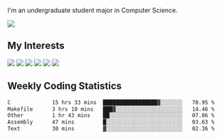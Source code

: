 I'm an undergraduate student major in Computer Science.

![](https://github-readme-stats.vercel.app/api?username=littzhch&theme=radical)

## My Interests

![](https://img.shields.io/badge/Python-3776AB?style=flat&labelColor=FFD43B&logoColor=3776AB&logo=python)
![](https://img.shields.io/badge/C-00599C?style=flat&labelColor=01427d&logoColor=6295cb&logo=c)
![](https://img.shields.io/badge/Rust-ffffff?style=flat&labelColor=ffffff&logoColor=000000&logo=rust)
![](https://img.shields.io/badge/LaTeX-008080?style=flat&labelColor=eeece5&logoColor=008080&logo=latex)
![](https://img.shields.io/badge/OpenGL-5487b2?style=flat&labelColor=ffffff&logoColor=5487b2&logo=opengl)
![](https://img.shields.io/badge/archlinux-1793d1?style=flat&labelColor=333333&logoColor=1793d1&logo=archlinux)

## Weekly Coding Statistics
<!--START_SECTION:waka-->

```txt
C             15 hrs 33 mins  █████████████████▓░░░░░░░   70.95 %
Makefile      3 hrs 10 mins   ███▓░░░░░░░░░░░░░░░░░░░░░   14.46 %
Other         1 hr 43 mins    ██░░░░░░░░░░░░░░░░░░░░░░░   07.86 %
Assembly      47 mins         █░░░░░░░░░░░░░░░░░░░░░░░░   03.63 %
Text          30 mins         ▓░░░░░░░░░░░░░░░░░░░░░░░░   02.36 %
```

<!--END_SECTION:waka-->
